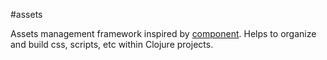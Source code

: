 #assets

Assets management framework inspired by [component](https://github.com/component/component).
Helps to organize and build css, scripts, etc within Clojure projects.
